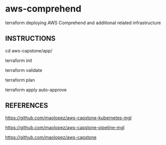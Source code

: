 # aws-comprehend
terraform deploying AWS Comprehend and additional related infrastructure


INSTRUCTIONS
------------------

cd aws-capstone/app/

terraform init

terraform validate

terraform plan

terraform apply auto-approve


REFERENCES
------------------

https://github.com/maolopez/aws-capstone-kubernetes-mgl

https://github.com/maolopez/aws-capstone-pipeline-mgl

https://github.com/maolopez/aws-capstone